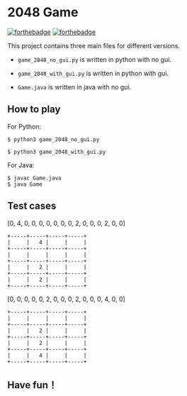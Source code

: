 # 2048 Game
[![forthebadge](https://forthebadge.com/images/badges/built-with-love.svg)](https://forthebadge.com)
[![forthebadge](https://forthebadge.com/images/badges/powered-by-electricity.svg)](https://forthebadge.com)

This project contains three main files for different versions.

- `game_2048_no_gui.py` is written in python with no gui.

- `game_2048_with_gui.py` is written in python with gui.

- `Game.java` is written in java with no gui.

## How to play
For Python:
```
$ python3 game_2048_no_gui.py
```
```
$ python3 game_2048_with_gui.py
```
For Java:
```
$ javac Game.java
$ java Game
```

## Test cases
[0, 4, 0, 0, 0, 0, 0, 0, 0, 2, 0, 0, 0, 2, 0, 0]

```
+-----+-----+-----+-----+
|     |   4 |     |     |
+-----+-----+-----+-----+
|     |     |     |     |
+-----+-----+-----+-----+
|     |   2 |     |     |
+-----+-----+-----+-----+
|     |   2 |     |     |
+-----+-----+-----+-----+
```

[0, 0, 0, 0, 0, 2, 0, 0, 0, 2, 0, 0, 0, 4, 0, 0]

```
+-----+-----+-----+-----+
|     |     |     |     |
+-----+-----+-----+-----+
|     |   2 |     |     |
+-----+-----+-----+-----+
|     |   2 |     |     |
+-----+-----+-----+-----+
|     |   4 |     |     |
+-----+-----+-----+-----+
```

## Have fun！
